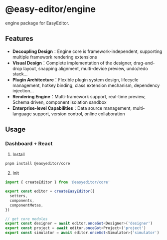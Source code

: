 # @easy-editor/engine

engine package for EasyEditor.

## Features

- **Decoupling Design**：Engine core is framework-independent, supporting multiple framework rendering extensions
- **Visual Design**：Complete implementation of the designer, drag-and-drop layout, snapping alignment, multi-device preview, undo/redo stack...
- **Plugin Architecture**：Flexible plugin system design, lifecycle management, hotkey binding, class extension mechanism, dependency injection...
- **Rendering Engine**：Multi-framework support, real-time preview, Schema driven, component isolation sandbox
- **Enterprise-level Capabilities**：Data source management, multi-language support, version control, online collaboration

## Usage

### Dashboard + React

1. Install

```bash
pnpm install @easyeditor/core
```

2. Init

```ts
import { createEditor } from '@easyeditor/core'

export const editor = createEasyEditor({
  setters,
  components,
  componentMetas,
})

// get core modules
export const designer = await editor.onceGot<Designer>('designer')
export const project = await editor.onceGot<Project>('project')
export const simulator = await editor.onceGot<Simulator>('simulator')
```
